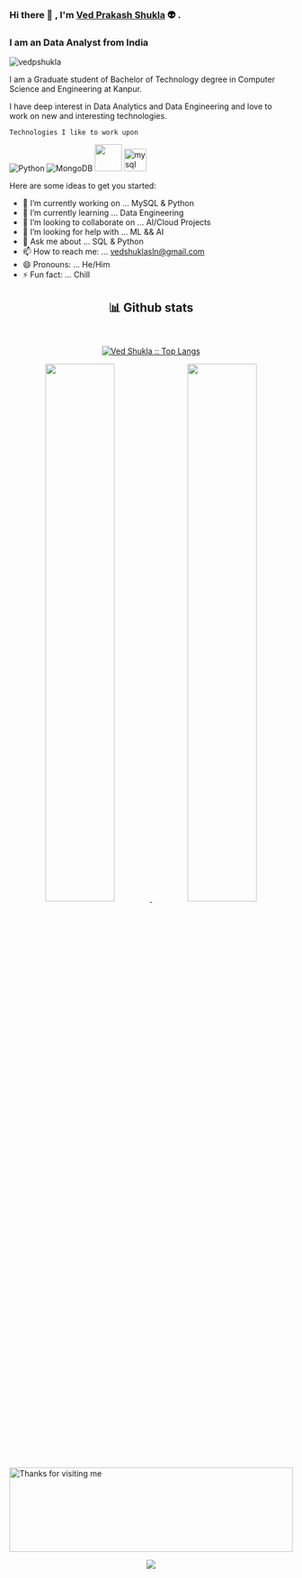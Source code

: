 ### Hi there 👋 , I'm [Ved Prakash Shukla](https://www.linkedin.com/in/vedshuklaknp) :alien: .
<h3>I am an Data Analyst from India</h3>
<p align="left"> <img src="https://komarev.com/ghpvc/?username=vedpshukla&label=Profile%20views&color=0e75b6&style=flat" alt="vedpshukla" /> </p>

<p>
I am a Graduate student of Bachelor of Technology degree in Computer Science and Engineering at Kanpur.

I have deep interest in Data Analytics and Data Engineering and love to work on new and interesting technologies.
</p>

``` Technologies I like to work upon ```

<p align="left">
<img src="https://img.icons8.com/fluency/48/null/python.png" alt="Python" />
<img src="https://img.icons8.com/color/48/null/mongodb.png" alt="MongoDB" />
<img src="https://img.icons8.com/color/512/amazon-web-services.png" width="48" height="48" /> 
<img src="https://raw.githubusercontent.com/devicons/devicon/master/icons/mysql/mysql-original-wordmark.svg" alt="mysql" width="40" height="40"/>
  
</p>


<!-- **vedpshukla/vedpshukla** is a ✨ _special_ ✨ repository because its `README.md` (this file) appears on your GitHub profile.-->

Here are some ideas to get you started:

- 🔭 I’m currently working on ... MySQL & Python
- 🌱 I’m currently learning ... Data Engineering
- 👯 I’m looking to collaborate on ... AI/Cloud Projects
- 🤔 I’m looking for help with ... ML && AI
- 💬 Ask me about ... SQL & Python
- 📫 How to reach me: ... vedshuklasln@gmail.com
- 😄 Pronouns: ... He/Him
- ⚡ Fun fact: ... Chill 



<div>
    <h2 align="center"> 📊 Github stats </h2>
      <br/>
        <p align="center">
          <a href="https://github.com/vedpshukla/">
          <img src="https://github-readme-stats.vercel.app/api/top-langs/?username=vedpshukla&langs_count=6&theme=gruvbox&layout=compact&hide_border=true" alt="Ved Shukla :: Top Langs" /></a>
        </p>
        <p align="center">
          <a href="https://github.com/vedpshukla/">
          <img width="49.5%" src="https://github-readme-stats.vercel.app/api?username=vedpshukla&show_icons=true&theme=gruvbox&hide_border=true" />
          <img width="49.5%" src="https://github-readme-streak-stats.herokuapp.com/?user=vedpshukla&theme=gruvbox&hide_border=true" />
          </a>
       </p>
     <br>
  </div> 




<img height="150" alt="Thanks for visiting me" width="100%" src="https://raw.githubusercontent.com/BrunnerLivio/brunnerlivio/master/images/marquee.svg" />
<p align="center" width="100%">
  <img src="https://capsule-render.vercel.app/api?type=waving&color=gradient&height=60&section=footer&width=100"/>
</p>
